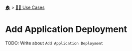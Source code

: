 <!--startTocHeader-->
[🏠](../README.md) > [👷🏽 Use Cases](README.md)
# Add Application Deployment
<!--endTocHeader-->
TODO: Write about `Add Application Deployment`
<!--startTocSubtopic-->

<!--endTocSubtopic-->